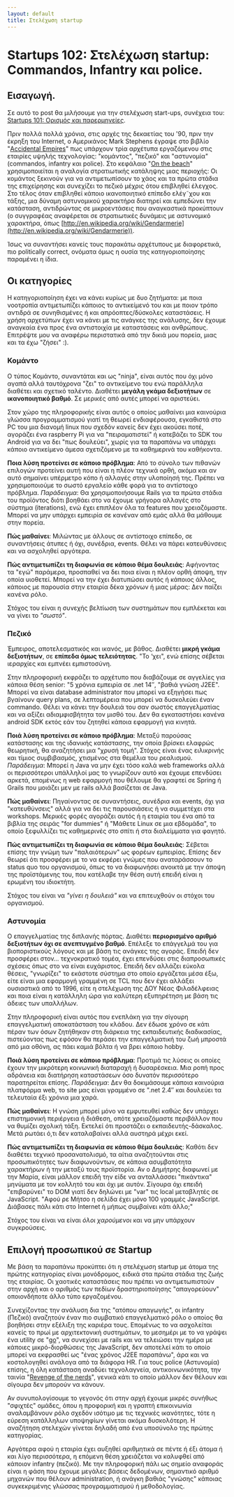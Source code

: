 ```yaml
---
layout: default
title: Στελέχωση startup
---
```


# Startups 102: Στελέχωση startup: Commandos, Infantry και police.

## Εισαγωγή.

Σε αυτό το post θα μιλήσουμε για την στελέχωση start-ups, συνέχεια του: [Startups 101: Ορισμός και παρερμηνείες](http://tnfy.gr/2013/11/18/startups-101/).

Πριν πολλά πολλά χρόνια, στις αρχές της δεκαετίας του '90, πριν την έκρηξη του Internet, ο Αμερικάνος Mark Stephens έγραψε στο βιβλίο "[Accidental Empires](http://en.wikipedia.org/wiki/Accidental_Empires)" πως υπάρχουν τρία αρχέτυπα εργαζόμενου στις εταιρίες υψηλής τεχνολογίας: "κομάντος", "πεζικό" και "αστυνομία" (commandos, infantry και police). Στο κεφάλαιο "[On the beach](http://www.cringely.com/2013/03/18/accidental-empires-chapter-12-on-the-beach/)" χρησιμοποιείται η αναλογία στρατιωτικής κατάληψης μιας περιοχής: Οι κομάντος ξεκινούν για να αντιμετωπίσουν το χάος και τα πρώτα στάδια της επιχείρησης και συνεχίζει το πεζικό μέχρις ότου επιβληθεί έλεγχος. Στο τέλος όταν επιβληθεί κάποιο ικανοποιητικό επίπεδο ελέγ˜χου και τάξης, μια δύναμη αστυνομικού χαρακτήρα διατηρεί και εμπεδώνει την κατάσταση, αντιδρώντας σε μικροεντάσεις που αναγκαστικά προκύπτουν (ο συγγραφέας αναφέρεται σε στρατιωτικές δυνάμεις με αστυνομικό χαρακτήρα, όπως [http://en.wikipedia.org/wiki/Gendarmerie](http://en.wikipedia.org/wiki/Gendarmerie)).

Ίσως να συναντήσει κανείς τους παρακάτω αρχέτυπους με διαφορετικά, πιο politically correct, ονόματα όμως η ουσία της κατηγοριοποίησης παραμένει η ίδια.

## Οι κατηγορίες

Η κατηγοριοποίηση έχει να κάνει κυρίως με δυο ζητήματα: με ποια νοοτροπία αντιμετωπίζει κάποιος το αντικείμενό του και με ποιον τρόπο αντιδρά σε συνηθισμένες ή και απρόοπτες/δύσκολες καταστάσεις. Η χρήση αρχετύπων έχει να κάνει με τις ανάγκες της ανάλυσης, δεν έχουμε αναγκαία ένα προς ένα αντιστοιχία με καταστάσεις και ανθρώπους. Επιτρέψτε μου να αναφέρω περιστατικά από την δικιά μου πορεία, μιας και τα έχω "ζήσει" :).

### Κομάντο

Ο τύπος Κομάντο, συναντάται και ως "ninja", είναι αυτός που όχι μόνο αγαπά αλλά ταυτόχρονα "ζει" το αντικείμενο του ενώ παράλληλα διαθέτει και σχετικό ταλέντο. Διαθέτει **μεγάλη γκάμα δεξιοτήτων** σε **ικανοποιητικό βαθμό**. Σε μερικές από αυτές μπορεί να αριστεύει.

Στον χώρο της πληροφορικής είναι αυτός ο οποίος μαθαίνει μια καινούρια γλώσσα προγραμματισμού γιατί τη θεωρεί ενδιαφέρουσα, εγκαθιστά στο PC του μια διανομή linux που σχεδόν κανείς δεν έχει ακούσει ποτέ, αγοράζει ένα raspberry Pi για να "πειραματιστεί" ή κατεβάζει το SDK του Android για να δει "πως δουλεύει", χωρίς για τα παραπάνω να υπάρχει κάποιο αντικείμενο άμεσα σχετιζόμενο με τα καθημερινά του καθήκοντα.

**Ποια λύση προτείνει σε κάποιο πρόβλημα**: Από το σύνολο των πιθανών επιλογών προτείνει αυτή που είναι η πλέον τεχνικά ορθή, ακόμα και αν αυτό σημαίνει υπέρμετρο κόπο ή αλλαγές στην υλοποίησή της. Πρέπει να χρησιμοποιούμε το σωστό εργαλείο κάθε φορά για το αντίστοιχο πρόβλημα. *Παράδειγμα*: Θα χρησιμοποιήσουμε Rails για τα πρώτα στάδια του προϊόντος διότι βοηθάει στο να έχουμε γρήγορα αλλαγές στο σύστημα (iterations), ενώ έχει επιπλέον όλα τα features που χρειαζόμαστε. Μπορεί να μην υπάρχει εμπειρία σε κανέναν από εμάς αλλά θα μάθουμε στην πορεία.

**Πώς μαθαίνει**: Μιλώντας με άλλους σε αντίστοιχο επίπεδο, σε συναντήσεις άτυπες ή όχι, συνέδρια, events. Θέλει να πάρει κατευθύνσεις και να ασχοληθεί αργότερα.

**Πώς αντιμετωπίζει τη διαφωνία σε κάποιο θέμα δουλειάς**: Αφήνοντας τα "εγώ" παράμερα, προσπαθεί να δει ποια είναι η πλέον ορθή άποψη, την οποία υιοθετεί. Μπορεί να την έχει διατυπώσει αυτός ή κάποιος άλλος, κάποιος με παρουσία στην εταιρία δέκα χρόνων ή μιας μέρας: Δεν παίζει κανένα ρόλο.

Στόχος του είναι η συνεχής βελτίωση των συστημάτων που εμπλέκεται και να γίνει το *"σωστό"*.

### Πεζικό

Έμπειρος, αποτελεσματικός και ικανός, με βάθος. Διαθέτει **μικρή γκάμα δεξιοτήτων**, σε **επίπεδα όμως τελειότητας**. "Το ‘χει", ενώ επίσης σέβεται ιεραρχίες και εμπνέει εμπιστοσύνη.

Στην πληροφορική εκφράζει το αρχέτυπο που διαβάζουμε σε αγγελίες για κάποια θέση senior: "5 χρόνια εμπειρία σε .net 14″, "βαθιά γνώση J2EE". Μπορεί να είναι database administrator που μπορεί να εξηγήσει πως βγαίνουν query plans, σε λεπτομέρεια που μπορεί να δυσκολεύει έναν commando. Θέλει να κάνει την δουλειά του σαν σωστός επαγγελματίας και να αξίζει αδιαμφισβήτητα τον μισθό του. Δεν θα εγκαταστήσει κανένα android SDK εκτός εάν του ζητηθεί κάποια εφαρμογή για κινητά.

**Ποιά λύση προτείνει σε κάποιο πρόβλημα**: Μεταξύ παρούσας κατάστασης και της ιδανικής κατάστασης, την οποία βρίσκει ελαφρώς θεωρητική, θα αναζητήσει μια "χρυσή τομή". Στόχος είναι ένας ειλικρινής και τίμιος συμβιβασμός, χτισμένος στα θεμέλια του ρεαλισμού. *Παράδειγμα*: Μπορεί η Java να μην έχει τόσο καλά web frameworks αλλά οι περισσότεροι υπάλληλοί μας το γνωρίζουν αυτό και έχουμε επενδύσει αρκετά, επομένως η web εφαρμογή που θέλουμε θα γραφτεί σε Spring ή Grails που μοιάζει μεν με rails αλλά βασίζεται σε Java.

**Πώς μαθαίνει**: Πηγαίνοντας σε συναντήσεις, συνέδρια και events, όχι για "κατευθύνσεις" αλλά για να δει τις παρουσιάσεις ή να συμμετέχει στα workshops. Μερικές φορές αγοράζει αυτός ή η εταιρία του ένα από τα βιβλία της σειράς "for dummies" ή "Μάθετε Linux σε μια εβδομάδα", το οποίο ξεφυλλίζει τις καθημερινές στο σπίτι ή στα διαλείμματα για φαγητό.

**Πώς αντιμετωπίζει τη διαφωνία σε κάποιο θέμα δουλειάς**: Σέβεται επίσης την γνώμη των "παλαιότερων" ως φορέων εμπειρίας. Επίσης δεν θεωρεί ότι προσφέρει με το να εκφέρει γνώμες που αναταράσσουν το status quo του οργανισμού, όπως το να διαφωνήσει ανοικτά με την άποψη της προϊστάμενης του, που κατέλαβε την θέση αυτή επειδή είναι η ερωμένη του ιδιοκτήτη.

Στόχος του είναι να *"γίνει η δουλειά"* και να επιτευχθούν οι στόχοι του οργανισμού.

### Αστυνομία

Ο επαγγελματίας της διπλανής πόρτας. Διαθέτει **περιορισμένο αριθμό δεξιοτήτων όχι σε ανεπτυγμένο βαθμό**. Επέλεξε το επάγγελμά του για βιοποριστικούς λόγους και με βάση τις ανάγκες της αγοράς. Επειδή δεν προσφέρει στον… τεχνοκρατικό τομέα, έχει επενδύσει στις διαπροσωπικές σχέσεις όπως στο να είναι ευχάριστος. Επειδή δεν αλλάζει εύκολα θέσεις, "γνωρίζει" το εκάστοτε σύστημα στο οποίο εργάζεται μέσα έξω, είτε είναι μια εφαρμογή γραμμένη σε TCL που δεν έχει αλλάξει ουσιαστικά από το 1996, είτε η στελέχωση της ΔΟΥ Νέας Φιλαδέλφειας και ποια είναι η κατάλληλη ώρα για καλύτερη εξυπηρέτηση με βάση τις άδειες των υπαλλήλων.

Στην πληροφορική είναι αυτός που ενεπλάκη για την σίγουρη επαγγελματική αποκατάσταση του κλάδου. Δεν έδωσε χρόνο σε κάτι πέραν των όσων ζητήθηκαν στη διάρκεια της εκπαιδευτικής διαδικασίας, πιστεύοντας πως εφόσον θα περάσει την επαγγελματική του ζωή μπροστά από μια οθόνη, ας πάει καμιά βόλτα ή να βρει κάποιο hobby.

**Ποιά λύση προτείνει σε κάποιο πρόβλημα**: Προτιμά τις λύσεις οι οποίες έχουν την μικρότερη κοινωνική διαταραχή ή δυσαρέσκεια. Μια ροπή προς αδράνεια και διατήρηση καταστάσεων όσο δυνατόν περισσότερο παρατηρείται επίσης. *Παράδειγμα*: Δεν θα δοκιμάσουμε κάποια καινούρια πλατφόρμα web, το site μας είναι γραμμένο σε ".net 2.4″ και δουλεύει τα τελευταία έξι χρόνια μια χαρά.

**Πώς μαθαίνει**: Η γνώση μπορεί μόνο να εμφυτευθεί καθώς δεν υπάρχει επιστημονική περιέργεια ή διάθεση, οπότε χρειαζόμαστε περιβάλλον που να θυμίζει σχολική τάξη. Εκτελεί ότι προστάζει ο εκπαιδευτής-δάσκαλος. Μετά ρωτάει ό,τι δεν καταλαβαίνει αλλά αυστηρά μέχρι εκεί.

**Πώς αντιμετωπίζει τη διαφωνία σε κάποιο θέμα δουλειάς**: Καθότι δεν διαθέτει τεχνικό προσανατολισμό, τα αίτια αναζητούνται στις προσωπικότητες των διαφωνούντων, σε κάποια ασυμβατότητα χαρακτήρων ή την μεταξύ τους προϊστορία. Αν ο Δημήτρης διαφωνεί με την Μαρία, είναι μάλλον επειδή την είδε να ανταλλάσσει "πικάντικα" μηνύματα με τον κολλητό του και όχι με αυτόν. Σίγουρα όχι επειδή "επιβαρύνει" το DOM γιατί δεν δηλώνει με "var" τις local μεταβλητές σε JavaScript. "Αφού ρε Mήτσο η σελίδα έχει μόνο 100 γραμμές JavaScript. Διάβασες πάλι κάτι στο Internet ή μήπως συμβαίνει κάτι άλλο;"

Στόχος του είναι να είναι *όλοι χαρούμενοι* και να μην υπάρχουν συγκρούσεις.

## Επιλογή προσωπικού σε Startup

Με βάση τα παραπάνω προκύπτει ότι η στελέχωση startup με άτομα της πρώτης κατηγορίας είναι μονόδρομος, ειδικά στα πρώτα στάδια της ζωής της εταιρίας. Οι χαοτικές καταστάσεις που πρέπει να αντιμετωπιστούν στην αρχή και ο αριθμός των πεδίων δραστηριοποίησης "απαγορεύουν" οποιονδήποτε άλλο τύπο εργαζομένου.

Συνεχίζοντας την ανάλυση δια της "ατόπου απαγωγής", οι infantry (Πεζικό) αναζητούν έναν πιο συμβατικό επαγγελματικό ρόλο ο οποίος θα βοηθήσει στην εξέλιξη της καριέρα τους. Επομένως το να ασχολείται κανείς το πρωί με αρχιτεκτονική συστημάτων, το μεσημέρι με το να γράψει ένα utility σε "[go](http://golang.org/)", να συνεχίσει με rails και να τελειώσει την ημέρα με κάποιες μικρό-διορθώσεις της JavaScript, δεν αποτελεί κάτι το οποίο μπορεί να εκφρασθεί ως "ένας χρόνος J2EE παραπάνω", άρα και να κοστολογηθεί ανάλογα από τα διάφορα HR. Για τους police (Αστυνομία) επίσης, η όλη κατάσταση αναδύει τεχνολαγνεία, αντικοινωνικότητα, την ταινία "[Revenge of the nerds](http://www.imdb.com/title/tt0088000/?ref_=fn_al_tt_1)", γενικά κάτι το οποίο μάλλον δεν θέλουν και σίγουρα δεν μπορούν να κάνουν.

Αν συνυπολογίσουμε το γεγονός ότι στην αρχή έχουμε μικρές συνήθως "σφιχτές" ομάδες, όπου η προφορική και η γραπτή επικοινωνία αναλαμβάνουν ρόλο σχεδόν ισότιμο με τις τεχνικές ικανότητες, τότε η εύρεση κατάλληλων υποψηφίων γίνεται ακόμα δυσκολότερη. Η αναζήτηση στελεχών γίνεται δηλαδή από ένα υποσύνολο της πρώτης κατηγορίας.

Αργότερα αφού η εταιρία έχει αυξηθεί αριθμητικά σε πέντε ή έξι άτομα ή και λίγο περισσότερα, η επόμενη θέση χρειάζεται να καλυφθεί από κάποιον infantry (πεζικό). Με την πληροφορική πάλι ως σημείο αναφοράς είναι η φάση που έχουμε μεγάλες βάσεις δεδομένων, σημαντικό αριθμό μηχανών που θέλουν administration, ή ανάγκη βαθιάς "γνώσης" κάποιας συγκεκριμένης γλώσσας προγραμματισμού ή μεθοδολογίας.
